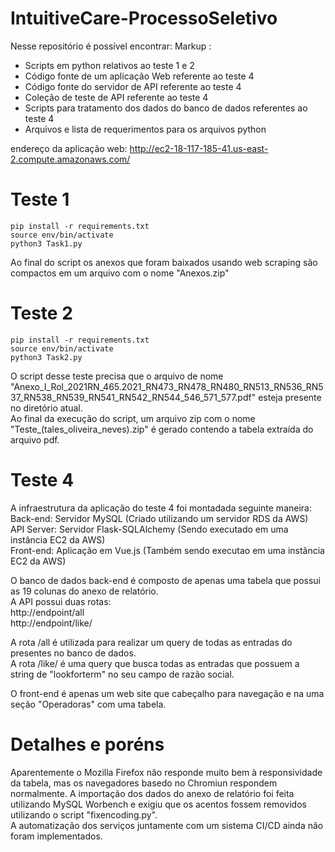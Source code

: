 # IntuitiveCare-ProcessoSeletivo


Nesse repositório é possível encontrar:
Markup : 
* Scripts em python relativos ao teste 1 e 2 
* Código fonte de um aplicação Web referente ao teste 4
* Código fonte do servidor de API referente ao teste 4
* Coleção de teste de API referente ao teste 4 
* Scripts para tratamento dos dados do banco de dados referentes ao teste 4
* Arquivos e lista de requerimentos para os arquivos python

endereço da aplicação web: http://ec2-18-117-185-41.us-east-2.compute.amazonaws.com/   <br />


# Teste 1 
```
pip install -r requirements.txt
source env/bin/activate
python3 Task1.py
```
Ao final do script os anexos que foram baixados usando web scraping são compactos em um arquivo com o nome "Anexos.zip" <br />

# Teste 2 
```
pip install -r requirements.txt
source env/bin/activate
python3 Task2.py
```
O script desse teste precisa que o arquivo de nome "Anexo_I_Rol_2021RN_465.2021_RN473_RN478_RN480_RN513_RN536_RN537_RN538_RN539_RN541_RN542_RN544_546_571_577.pdf" esteja presente no diretório atual.<br />
Ao final da execução do script, um arquivo zip com o nome "Teste_(tales_oliveira_neves).zip" é gerado contendo a tabela extraída do arquivo pdf.<br />

# Teste 4

 A infraestrutura da aplicação do teste 4 foi montadada seguinte maneira: <br />
  Back-end: Servidor MySQL (Criado utilizando um servidor RDS da AWS) <br />
  API Server: Servidor Flask-SQLAlchemy (Sendo executado em uma instância EC2 da AWS) <br />
  Front-end: Aplicação em Vue.js (Também sendo executao em uma instância EC2 da AWS) <br />
 
 O banco de dados back-end é composto de apenas uma tabela que possui as 19 colunas do anexo de relatório. <br />
 A API possui duas rotas: <br />
   http://endpoint/all <br />
   http://endpoint/like/<lookforterm> <br />
  
  A rota /all é utilizada para realizar um query de todas as entradas do presentes no banco de dados.<br />
  A rota /like/<lookforterm> é uma query que busca todas as entradas que possuem a string de "lookforterm" no seu campo de razão social.
  
 O front-end é apenas um web site que cabeçalho para navegação e na uma seção "Operadoras" com uma tabela.
 
 # Detalhes e poréns
 Aparentemente o Mozilla Firefox não responde muito bem à responsividade da tabela, mas os navegadores basedo no Chromiun respondem normalmente.
 A importação dos dados do anexo de relatório foi feita utilizando MySQL Worbench e exigiu que os acentos fossem removidos utilizando o script "fixencoding.py".<br />
 A automatização dos serviços juntamente com um sistema CI/CD ainda não foram implementados.
